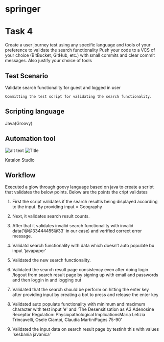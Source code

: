 # springer
# Task 4
Create a user journey test using any specific language and tools of your preference to validate the search functionality 
Push your code to a VCS of your choice (BitBucket, GitHub, etc.) with small commits and clear commit messages. Also justify your choice of tools

## Test Scenario
Validate search functionality for guest and logged in user

``` Committing the test script for validating the search functionality. ```

## Scripting language  

Java(Groovy)

## Automation tool 

![alt text](https://i0.wp.com/fasteningcode.com/wp-content/uploads/2018/01/global.logo_.png?w=376 "Logo") ![](https://i0.wp.com/fasteningcode.com/wp-content/uploads/2018/01/global.logo_.png?w=376 "Title")

Katalon Studio

## Workflow

Executed a glow through goovy language based on java to create a script that validates the below points.
Below are the points the cript validates

1.  First the script validates if the search resultis being displayed according to the input. By providing input = Geography

2.  Next, it validates search result counts.

3.  After that it validates invalid search functionality with invalid data('@@33444455@33' in our case) and verified correct error message.

4.  Validatd search functionality with data which doesn’t auto populate bu input 'javapaper'

5.  Validated the new search functionality.

6.  Validated the search result page consistency even after doing login /logout from search result page by signing up with email and passwords and then loggin in and logging out

7.  Validated that the search should be perform on hitting the enter key after providing input by creating a bot to press and release the enter key

8.  Validated auto populate functionality with minimum and maximum character with test input 'e' and 'The Desensitisation as A3 Adenosine Receptor Regulation: Physiopathological ImplicationsMaria Letizia Trincavelli, Osele Ciampi, Claudia MartiniPages 75-90'

9.  Validated the input data on search result page by testinh this with values 'sesbania javanica'